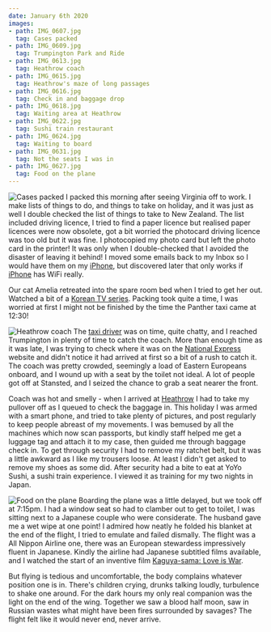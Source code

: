 ```yaml
---
date: January 6th 2020
images:
- path: IMG_0607.jpg
  tag: Cases packed
- path: IMG_0609.jpg
  tag: Trumpington Park and Ride
- path: IMG_0613.jpg
  tag: Heathrow coach
- path: IMG_0615.jpg
  tag: Heathrow's maze of long passages
- path: IMG_0616.jpg
  tag: Check in and baggage drop
- path: IMG_0618.jpg
  tag: Waiting area at Heathrow
- path: IMG_0622.jpg
  tag: Sushi train restaurant
- path: IMG_0624.jpg
  tag: Waiting to board
- path: IMG_0631.jpg
  tag: Not the seats I was in
- path: IMG_0627.jpg
  tag: Food on the plane
---
```

![Cases packed](IMG_0607.jpg)
I packed this morning after seeing Virginia off to work. I make lists of things to do,
and things to take on holiday, and it was just as well I double checked the list of things to
take to New Zealand. The list included driving licence, I tried to find a paper licence but
realised paper licences were now obsolete, got a bit worried the photocard driving licence
was too old but it was fine. I photocopied my photo card but left the photo card in the printer!
It was only when I double-checked that I avoided the disaster of leaving it behind!
I moved some emails back to my Inbox so I would have them on my [iPhone](https://www.apple.com/iphone/), but
discovered later that only works if [iPhone](https://www.apple.com/iphone/) has WiFi really.

Our cat Amelia retreated into the spare room bed when I tried to get her out. Watched a
bit of a [Korean TV series](http://www.koreandrama.org/stove-league/).
Packing took quite a time, I was worried at first I might not be
finished by the time the Panther taxi came at 12:30!

![Heathrow coach](IMG_0613.jpg)
The [taxi driver](https://www.panthertaxis.co.uk/) was on time, quite chatty, and I reached Trumpington in plenty of time to catch
the coach. More than enough time as it was late, I was trying to check where it was on the [National Express](https://www.nationalexpress.com/en) website
and didn't notice it had arrived at first so a bit of a rush to catch it. The coach was pretty crowded, seemingly
a load of Eastern Europeans onboard, and I wound up with a seat by the toilet not ideal.
A lot of people got off at Stansted, and I seized the chance to grab a seat nearer the front.

Coach was hot and smelly - when I arrived at
[Heathrow](https://www.heathrow.com/) I had to take my pullover off as I queued
to check the baggage in. This holiday I was armed with a smart phone, and tried to take
plenty of pictures, and post regularly to keep people abreast of my movements. I was bemused by
all the machines which now scan passports, but kindly staff helped me get a luggage tag and
attach it to my case, then guided me through baggage check in. To get through security I had
to remove my ratchet belt, but it was a little awkward as I like my trousers loose. At least
I didn't get asked to remove my shoes as some did. After security had a bite to eat at YoYo Sushi,
a sushi train experience. I viewed it as training for my two nights in Japan.

![Food on the plane](IMG_0627.jpg)
Boarding the plane was a little delayed, but we took off at 7:15pm. I had a window seat
so had to clamber out to get to toilet, I was sitting next to a Japanese couple who were
considerate. The husband gave me a wet wipe at one point! I admired how neatly he folded
his blanket at the end of the flight, I tried to emulate and failed dismally. The flight was
a All Nippon Airline one, there was an European stewardess impressively fluent in Japanese.
Kindly the airline had Japanese subtitled films available, and I watched the start of
an inventive film [Kaguya-sama: Love is War](http://asianwiki.com/Kaguya-sama:_Love_Is_War).

But flying is tedious and uncomfortable, the body complains whatever position one is in.
There's children crying, drunks talking loudly, turbulence to shake one around.
For the dark hours my only real companion was the light on the end of the wing.
Together we saw a blood half moon, saw in Russian wastes what might have been
fires surrounded by savages? The flight felt like it would never end, never arrive.
